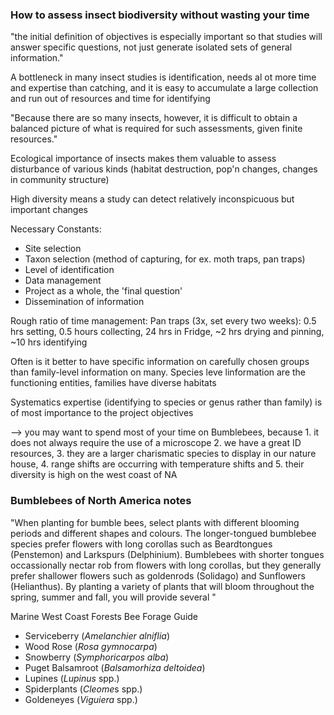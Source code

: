 
### How to assess insect biodiversity without wasting your time
"the initial definition of objectives is especially important so that studies will answer specific questions, not just generate isolated sets of general information."

A bottleneck in many insect studies is identification, needs al ot more time and expertise than catching, and it is easy to accumulate a large collection and run out of resources and time for identifying

"Because there are so many insects, however, it is difficult to obtain a balanced picture of what is required for such assessments, given finite resources."

Ecological importance of insects makes them valuable to assess disturbance of various kinds (habitat destruction, pop'n changes, changes in community structure)

High diversity means a study can detect relatively inconspicuous but important changes

Necessary Constants:
- Site selection
- Taxon selection (method of capturing, for ex. moth traps, pan traps)
- Level of identification
- Data management
- Project as a whole, the 'final question'
- Dissemination of information

Rough ratio of time management:
Pan traps (3x, set every two weeks): 0.5 hrs setting, 0.5 hours collecting, 24 hrs in Fridge, ~2 hrs drying and pinning, ~10 hrs identifying

Often is it better to have specific information on carefully chosen groups than family-level information on many. Species leve linformation are the functioning entities, families have diverse habitats

Systematics expertise (identifying to species or genus rather than family) is of most importance to the project objectives

--> you may want to spend most of your time on Bumblebees, because 1. it does not always require the use of a microscope 2. we have a great ID resources, 3. they are a larger charismatic species to display in our nature house, 4. range shifts are occurring with temperature shifts and  5. their diversity is high on the west coast of NA

### Bumblebees of North America notes
"When planting for bumble bees, select plants with different blooming periods and different shapes and colours. The longer-tongued bumblebee species prefer flowers with long corollas such as Beardtongues (Penstemon) and Larkspurs (Delphinium). Bumblebees with shorter tongues occassionally nectar rob from flowers with long corollas, but they generally prefer shallower flowers such as goldenrods (Solidago) and Sunflowers (Helianthus). By planting a variety of plants that will bloom throughout the spring, summer and fall, you will provide several "

Marine West Coast Forests Bee Forage Guide
- Serviceberry (*Amelanchier alniflia*)
- Wood Rose (*Rosa gymnocarpa*)
- Snowberry (*Symphoricarpos alba*)
- Puget Balsamroot (*Balsamorhiza deltoidea*)
- Lupines (*Lupinus* spp.)
- Spiderplants (*Cleome*s spp.)
- Goldeneyes (*Viguiera* spp.)